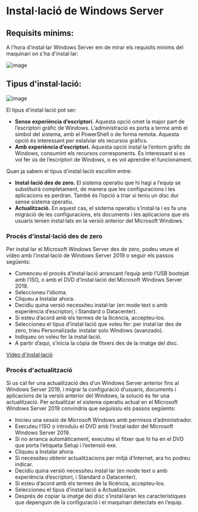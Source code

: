 # Instal·lació de Windows Server

## Requisits mínims:

A l'hora d'instal·lar Windows Server em de mirar els requisits mínims del maquinari on s'ha d'instal·lar:

![image](https://github.com/XaSaFa/MP04/assets/110727546/07e156c0-5768-4053-9d22-79b9e10b1257)

## Tipus d'instal·lació:

![image](https://github.com/XaSaFa/MP04/assets/110727546/b7d71b39-b933-4693-a85b-2eb2cb8ef7a6)

El tipus d'instal·lació pot ser:

- **Sense experiència d’escriptori.** Aquesta opció omet la major part de l’escriptori gràfic de Windows. L’administració es porta a terme amb el símbol del sistema, amb el PowerShell o de forma remota. Aquesta opció és interessant per estalviar els recursos gràfics.
- **Amb experiència d’escriptori.** Aquesta opció instal·la l’entorn gràfic de Windows, consumint els recursos corresponents. És interessant si es vol fer ús de l’escriptori de Windows, o es vol aprendre el funcionament.

Quan ja sabem el tipus d'instal·lació escollim entre:

- **Instal·lació des de zero.** El sistema operatiu que hi hagi a l’equip se substituirà completament, de manera que les configuracions i les aplicacions es perdran. També és l’opció a triar si teniu un disc dur sense sistema operatiu.
- **Actualització.** En aquest cas, el sistema operatiu s’instal·la i es fa una migració de les configuracions, els documents i les aplicacions que els usuaris tenien instal·lats en la versió anterior del Microsoft Windows.

### Procés d'instal·lació des de zero

Per instal·lar el Microsoft Windows Server des de zero, podeu veure el vídeo amb l’instal·lació de Windows Server 2019 o seguir els passos següents:

- Comenceu el procés d’instal·lació arrancant l’equip amb l’USB bootejat amb l’ISO, o amb el DVD d’instal·lació del Microsoft Windows Server 2019.
- Seleccioneu l’idioma.
- Cliqueu a Instalar ahora.
- Decidiu quina versió necessiteu instal·lar (en mode text o amb experiència d’escriptori, i Standard o Datacenter).
- Si esteu d’acord amb els termes de la llicència, accepteu-los.
- Seleccioneu el tipus d’instal·lació que voleu fer: per instal·lar des de zero, trieu Personalizada: instalar solo Windows (avanzado).
- Indiqueu on voleu fer la instal·lació.
- A partir d’aquí, s’inicia la còpia de fitxers des de la imatge del disc.

[Vídeo d'instal·lació](https://player.vimeo.com/video/745716866)

### Procés d'actualització

Si us cal fer una actualització des d’un Windows Server anterior fins al Windows Server 2019, i migrar la configuració d’usuaris, documents i aplicacions de la versió anterior del Windows, la solució és fer una actualització. Per actualitzar el sistema operatiu actual en el Microsoft Windows Server 2019 convindria que seguíssiu els passos següents:

- Inicieu una sessió de Microsoft Windows amb permisos d’administrador.
- Executeu l’ISO o introduïu el DVD amb l’instal·lador del Microsoft Windows Server 2019.
- Si no arranca automàticament, executeu el fitxer que hi ha en el DVD que porta l’etiqueta Setup i l’extensió exe.
- Cliqueu a Instalar ahora.
- Si necessiteu obtenir actualitzacions per mitjà d’Internet, ara ho podreu indicar.
- Decidiu quina versió necessiteu instal·lar (en mode text o amb experiència d’escriptori, i Standard o Datacenter).
- Si esteu d’acord amb els termes de la llicència, accepteu-los.
- Seleccioneu el tipus d’instal·lació a Actualización.
- Després de copiar la imatge del disc s’instal·laran les característiques que depenguin de la configuració i el maquinari detectats en l’equip.
